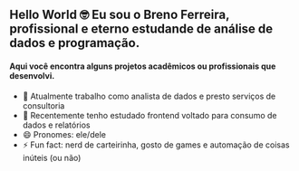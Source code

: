 ## Hello World 🤓 Eu sou o Breno Ferreira, profissional e eterno estudande de análise de dados e programação.
#### Aqui você encontra alguns projetos acadêmicos ou profissionais que desenvolvi.

- 🔭 Atualmente trabalho como analista de dados e presto serviços de consultoria
- 🌱 Recentemente tenho estudado frontend voltado para consumo de dados e relatórios
- 😄 Pronomes: ele/dele
- ⚡ Fun fact: nerd de carteirinha, gosto de games e automação de coisas inúteis (ou não)

<div>
</div>
